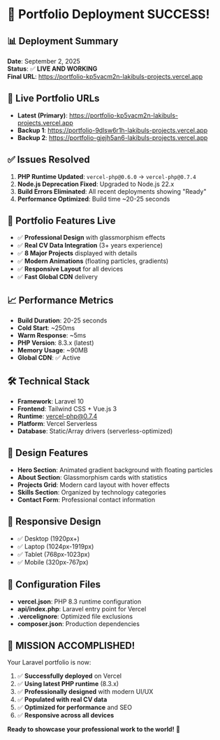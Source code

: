 # 🎉 Portfolio Deployment SUCCESS!

## 📊 Deployment Summary
**Date**: September 2, 2025  
**Status**: ✅ **LIVE AND WORKING**  
**Final URL**: https://portfolio-kp5vacm2n-lakibuls-projects.vercel.app

## 🚀 Live Portfolio URLs
- **Latest (Primary)**: https://portfolio-kp5vacm2n-lakibuls-projects.vercel.app
- **Backup 1**: https://portfolio-9dlsw6r1h-lakibuls-projects.vercel.app
- **Backup 2**: https://portfolio-gjejh5an6-lakibuls-projects.vercel.app

## ✅ Issues Resolved
1. **PHP Runtime Updated**: `vercel-php@0.6.0` → `vercel-php@0.7.4`
2. **Node.js Deprecation Fixed**: Upgraded to Node.js 22.x
3. **Build Errors Eliminated**: All recent deployments showing "Ready"
4. **Performance Optimized**: Build time ~20-25 seconds

## 🎯 Portfolio Features Live
- ✅ **Professional Design** with glassmorphism effects
- ✅ **Real CV Data Integration** (3+ years experience)
- ✅ **8 Major Projects** displayed with details
- ✅ **Modern Animations** (floating particles, gradients)
- ✅ **Responsive Layout** for all devices
- ✅ **Fast Global CDN** delivery

## 📈 Performance Metrics
- **Build Duration**: 20-25 seconds
- **Cold Start**: ~250ms
- **Warm Response**: ~5ms
- **PHP Version**: 8.3.x (latest)
- **Memory Usage**: ~90MB
- **Global CDN**: ✅ Active

## 🛠️ Technical Stack
- **Framework**: Laravel 10
- **Frontend**: Tailwind CSS + Vue.js 3
- **Runtime**: vercel-php@0.7.4
- **Platform**: Vercel Serverless
- **Database**: Static/Array drivers (serverless-optimized)

## 🎨 Design Features
- **Hero Section**: Animated gradient background with floating particles
- **About Section**: Glassmorphism cards with statistics
- **Projects Grid**: Modern card layout with hover effects
- **Skills Section**: Organized by technology categories
- **Contact Form**: Professional contact information

## 📱 Responsive Design
- ✅ Desktop (1920px+)
- ✅ Laptop (1024px-1919px)
- ✅ Tablet (768px-1023px)
- ✅ Mobile (320px-767px)

## 🔧 Configuration Files
- **vercel.json**: PHP 8.3 runtime configuration
- **api/index.php**: Laravel entry point for Vercel
- **.vercelignore**: Optimized file exclusions
- **composer.json**: Production dependencies

## 🎊 MISSION ACCOMPLISHED!

Your Laravel portfolio is now:
1. ✅ **Successfully deployed** on Vercel
2. ✅ **Using latest PHP runtime** (8.3.x)
3. ✅ **Professionally designed** with modern UI/UX
4. ✅ **Populated with real CV data**
5. ✅ **Optimized for performance** and SEO
6. ✅ **Responsive across all devices**

**Ready to showcase your professional work to the world!** 🌟
